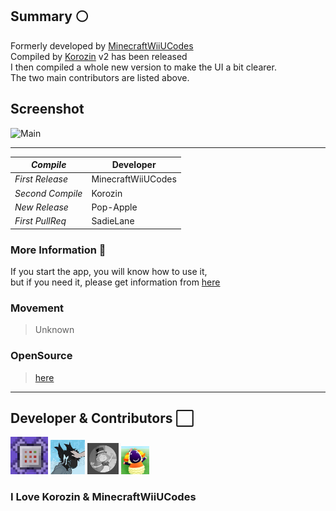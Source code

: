 ## Summary ⚪

Formerly developed by [MinecraftWiiUCodes](https://github.com/MinecraftWiiUCodes)  
Compiled by [Korozin](https://github.com/Korozin) v2 has been released  
I then compiled a whole new version to make the UI a bit clearer.  
The two main contributors are listed above.  

## Screenshot

<img width="383" alt="Main" src="https://user-images.githubusercontent.com/101918076/201362212-74aacc32-60be-4d31-b53e-2f86c46d3ae3.png">

---

| _Compile_ | Developer |
----|----
| _First Release_ | MinecraftWiiUCodes |
| _Second Compile_ | Korozin |
| _New Release_ | Pop-Apple |
| _First PullReq_ | SadieLane |

### More Information 🤍

If you start the app, you will know how to use it,  
but if you need it, please get information from [here](https://github.com/Korozin/Minecraft-Wii-U-Pixel-Art-Tool#minecraft-wii-u-pixel-art-tool)

### Movement

> Unknown

### OpenSource

> [here](https://github.com/Korozin/Minecraft-Wii-U-Pixel-Art-Tool/tree/main/src)

---

## Developer & Contributors ⬜

<p align="left">

<img src="https://github.com/Pop-Apple/Minecraft-WiiU-Pixel-Art-Tool/blob/main/Image%20Icon/MinecraftWiiUCodes.png" width="60px" Height="60px">
<img src="https://github.com/Pop-Apple/Minecraft-WiiU-Pixel-Art-Tool/blob/main/Image%20Icon/Korozin.jpg" width="55px" Height="55px">
<img src="https://github.com/Pop-Apple/Minecraft-WiiU-Pixel-Art-Tool/blob/main/Image%20Icon/Pop-Apple.png" width="50px" Height="50px">
<img src="https://github.com/Pop-Apple/Minecraft-WiiU-Pixel-Art-Tool/blob/main/Image%20Icon/SadieLane.png" width="45px" Height="45px">

</p>

### I Love Korozin & MinecraftWiiUCodes
